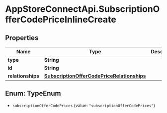 # AppStoreConnectApi.SubscriptionOfferCodePriceInlineCreate

## Properties

Name | Type | Description | Notes
------------ | ------------- | ------------- | -------------
**type** | **String** |  | 
**id** | **String** |  | [optional] 
**relationships** | [**SubscriptionOfferCodePriceRelationships**](SubscriptionOfferCodePriceRelationships.md) |  | [optional] 



## Enum: TypeEnum


* `subscriptionOfferCodePrices` (value: `"subscriptionOfferCodePrices"`)





